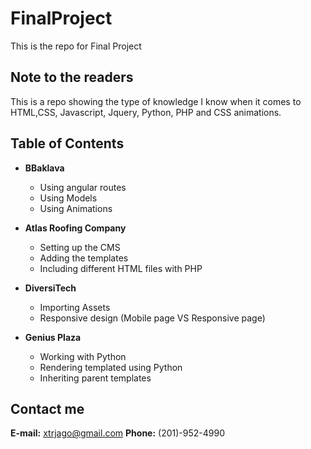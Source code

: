 # FinalProject
This is the repo for Final Project 

## Note to the readers
This is a repo showing the type of knowledge I know when it comes to HTML,CSS, Javascript, Jquery, Python, PHP and CSS animations.

## Table of Contents
* **BBaklava** 
    * Using angular routes
    * Using Models
    * Using Animations

* **Atlas Roofing Company** 
    * Setting up the CMS
    * Adding the templates
    * Including different HTML files with PHP
    
* **DiversiTech** 
    * Importing Assets
    * Responsive design (Mobile page VS Responsive page)
    
* **Genius Plaza** 
    * Working with Python
    * Rendering templated using Python
    * Inheriting parent templates
    
## Contact me
**E-mail:** xtrjago@gmail.com
**Phone:** (201)-952-4990
